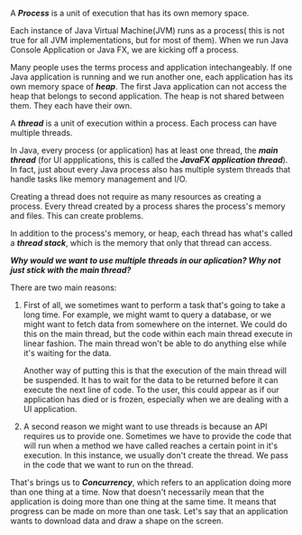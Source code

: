 A ***Process*** is a unit of execution that has its own memory space.

Each instance of Java Virtual Machine(JVM) runs as a process( this is not true for all JVM  implementations, but for most of them).
When we run Java Console Application or Java FX, we are kicking off a process.

Many people uses the terms process and application intechangeably. If one Java application is running and we run another one, each
application has its own memory space of ***heap***. The first Java application can not access the heap that belongs to second application.
The heap is not shared between them. They each have their own.

A ***thread*** is a unit of execution within a process. Each process can have multiple threads.

In Java, every process (or application) has at least one thread, the ***main thread*** (for UI appplications, this is called the 
***JavaFX application thread***). In fact, just about every Java process also has multiple system threads that handle tasks like
memory management and I/O.

Creating a thread does not require as many resources as creating a process. Every thread created by a process shares the process's 
memory and files. This can create problems.

In addition to the process's memory, or heap, each thread has what's called a ***thread stack***, which is the memory that only that
thread can access.

***Why would we want to use multiple threads in our aplication? Why not just stick with the main thread?***

There are two main reasons:

1. First of all, we sometimes want to perform a task that's going to take a long time. For example, we might wamt to query a database,
   or we might want to fetch data from somewhere on the internet. We could do this on the main thread, but the code within each main thread
   execute in linear fashion. The main thread won't be able to do anything else while it's waiting for the data. 

   Another way of putting this is that the execution of the main thread will be suspended. It has to wait for the data to be returned before it can execute
   the next line of code. To the user, this could appear as if our application has died or is frozen, especially when we are dealing with a UI application. 
   
2. A second reason we might want to use threads is because an API requires us to provide one. Sometimes we have to provide the code that will run
   when a method we have called reaches a certain point in it's execution. In this instance, we usually don't create the thread. We pass in the
   code that we want to run on the thread.
   
That's brings us to ***Concurrency***, which refers to an application doing more than one thing at a time. Now that doesn't necessarily mean that
the application is doing more than one thing at the same time. It means that progress can be made on more than one task. Let's say that an application
wants to download data and draw a shape on the screen.